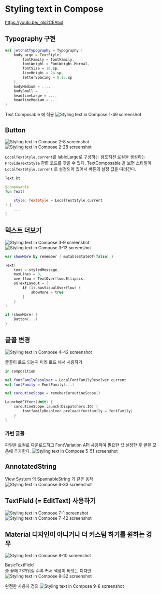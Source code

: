 # Styling text in Compose
https://youtu.be/_qls2CEAbxI

## Typography 구현

```kotlin
val jetchatTypography = Typography (
    bodyLarge = TextStyle(
        fontFamily = fontFamily,
        fontWeight = FontWeight.Mormal,
        fontSize = 16.sp,
        lineHeight = 24.sp,
        letterSpacing = 0.15.sp
    ),
    bodyMedium = ...,
    bodySmall = ...,
    headlineLarge = ...,
    headlineMedium = ...
)
```
Text Composable 에 적용 
![Styling text in Compose 1-49 screenshot](https://user-images.githubusercontent.com/360685/205482190-fa56e261-9f8b-4dbf-9907-912d1ee3e4c0.png)

## Button

![Styling text in Compose 2-8 screenshot](https://user-images.githubusercontent.com/360685/205482281-b578584b-240f-43eb-bba2-99a2f8f47301.png)
![Styling text in Compose 2-28 screenshot](https://user-images.githubusercontent.com/360685/205482283-19295f96-3e79-48ff-b78b-08c8de417340.png)

`LocalTextStyle.current`를 lableLarge로 구성하는 컴포지션 로컬을 생성하는 `ProvideTextStyle` 관련 코드를 찾을 수 있다. TextComposable 을 보면 스타일이 `LocalTextStyle.current` 로 설정되어 있어서 버튼의 설정 값을 따라간다. 

```kotlin
Text.kt

@composable
fun Text(
    ...
    style: TextStyle = LocalTextStyle.current
) { 
    ... 
}
```

## 텍스트 더보기 
![Styling text in Compose 3-9 screenshot](https://user-images.githubusercontent.com/360685/205482535-df3b6947-1373-449f-a7d6-0ffc68236a96.png)
![Styling text in Compose 3-13 screenshot](https://user-images.githubusercontent.com/360685/205482534-6d8baaf3-5794-4146-a189-8c7b48fa88ff.png)

```kotlin
var showMore by remember { mutableStateOf(false) }

Text(
    text = styledMessage,
    maxLines = 8, 
    overflow = TextOverflow.Ellipsis,
    onTextLayout = {
        if (it.hasVisualOverflow) {
            showMore = true
        }
    }
)

if (showMore) {
    Button(...)
}

```

## 글꼴 변경 
![Styling text in Compose 4-42 screenshot](https://user-images.githubusercontent.com/360685/205482714-d09d811d-a958-4e10-8261-e7bab32d74aa.png)

글꼴이 로드 되는지 미리 로드 해서 사용하기 
```kotlin
in composition

val fontFamilyResolver = LocalFontFamilyResolver.current
val fontFamily = FontFamily(...)

val coroutineScope = remeberCoroutineScope()

LaunchedEffect(Unit) {
    coroutineScope.launch(Dispatchers.IO) {
        fontfamilyResolver.preload(fontfamily = fontFamily)
    }
}
```

### 가변 글꼴 
파일을 로컬로 다운로드하고 FontVariation API 사용하여 필요한 값 설정한 후 글꼴 모음에 추가한다. 
![Styling text in Compose 5-51 screenshot](https://user-images.githubusercontent.com/360685/205482988-90de0bb9-fc59-4593-8874-c5f2e9be739f.png)

## AnnotatedString
View System 의 SpannableString 과 같은 동작 
![Styling text in Compose 6-33 screenshot](https://user-images.githubusercontent.com/360685/205483073-33ef10f5-a94b-4332-8015-41e855fce75d.png)

## TextField (= EditText) 사용하기 
![Styling text in Compose 7-1 screenshot](https://user-images.githubusercontent.com/360685/205483147-3971b72b-a1b4-43fb-9b25-38931cc45e4b.png)
![Styling text in Compose 7-42 screenshot](https://user-images.githubusercontent.com/360685/205483146-a7a6c2a5-74d5-4ea5-af0b-6d1426280989.png)


## Material 디자인이 아니거나 더 커스텀 하기를 원하는 경우 
![Styling text in Compose 8-10 screenshot](https://user-images.githubusercontent.com/360685/205483277-81f6eb9b-a9ff-45c4-b630-582501908a9c.png)

BasicTextField  
줄 끝에 가까워질 수록 커서 색상이 바뀌는 디자인
![Styling text in Compose 8-32 screenshot](https://user-images.githubusercontent.com/360685/205483145-f057fc66-988f-4d17-8664-2f365c3d7372.png)

완전한 사용자 정의 
![Styling text in Compose 9-8 screenshot](https://user-images.githubusercontent.com/360685/205483143-66fdd12c-845b-4480-bb32-02bd90ad87f8.png)
